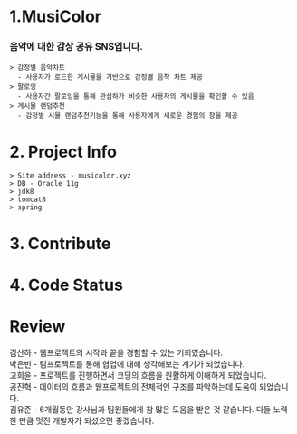 
# 1.MusiColor
   ### 음악에 대한 감상 공유 SNS입니다.
    > 감정별 음악차트   
      - 사용자가 로드한 게시물을 기반으로 감정별 음착 차트 제공   
    > 팔로잉   
      - 사용자간 팔로잉을 통해 관심하가 비슷한 사용자의 게시물을 확인할 수 있음   
    > 게시물 랜덤추천   
      - 감정별 시물 랜덤추천기능을 통해 사용자에게 새로운 경험의 창을 제공   

# 2. Project Info
    > Site address - musicolor.xyz
    > DB - Oracle 11g
    > jdk8
    > tomcat8
    > spring
    
# 3. Contribute
  
  
# 4. Code Status




# Review
김산하 - 웹프로젝트의 시작과 끝을 경험할 수 있는 기회였습니다.   
박은빈 - 팀프로젝트를 통해 협업에 대해 생각해보는 계기가 되었습니다.   
고희윤 - 프로젝트를 진행하면서 코딩의 흐름을 원활하게 이해하게 되었습니다.  
공진혁 - 데이터의 흐름과 웹프로젝트의 전체적인 구조를 파악하는데 도움이 되었습니다.  
김유준 - 6개월동안 강사님과 팀원들에게 참 많은 도움을 받은 것 같습니다. 다들 노력한 만큼 멋진 개발자가 되셨으면 좋겠습니다.

